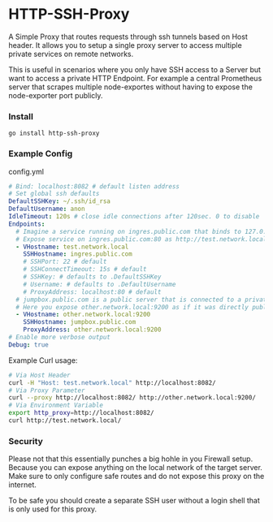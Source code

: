 HTTP-SSH-Proxy
==============

A Simple Proxy that routes requests through ssh tunnels based on Host header.
It allows you to setup a single proxy server to access multiple private services on remote networks.

This is useful in scenarios where you only have SSH access to a Server but want to access a private HTTP Endpoint.
For example a central Prometheus server that scrapes multiple node-exportes without having to expose the node-exporter port publicly.


### Install
```
go install http-ssh-proxy
```

### Example Config
config.yml
```yml
# Bind: localhost:8082 # default listen address
# Set global ssh defaults
DefaultSSHKey: ~/.ssh/id_rsa
DefaultUsername: anon
IdleTimeout: 120s # close idle connections after 120sec. 0 to disable
Endpoints:
  # Imagine a service running on ingres.public.com that binds to 127.0.0.1:80
  # Expose service on ingres.public.com:80 as http://test.network.local/
  - VHostname: test.network.local
    SSHHostname: ingres.public.com
    # SSHPort: 22 # default
    # SSHConnectTimeout: 15s # default
    # SSHKey: # defaults to .DefaultSSHKey
    # Username: # defaults to .DefaultUsername
    # ProxyAddress: localhost:80 # default
  # jumpbox.public.com is a public server that is connected to a private network
  # Here you expose other.network.local:9200 as if it was directly publicly reachable
  - VHostname: other.network.local:9200
    SSHHostname: jumpbox.public.com
    ProxyAddress: other.network.local:9200
# Enable more verbose output
Debug: true
```

Example Curl usage:
```bash
# Via Host Header
curl -H "Host: test.network.local" http://localhost:8082/
# Via Proxy Parameter
curl --proxy http://localhost:8082/ http://other.network.local:9200/
# Via Environment Variable
export http_proxy=http://localhost:8082/
curl http://test.network.local/
```


### Security
Please not that this essentially punches a big hohle in you Firewall setup.
Because you can expose anything on the local network of the target server.
Make sure to only configure safe routes and do not expose this proxy on the internet.

To be safe you should create a separate SSH user without a login shell that is only used for this proxy.

